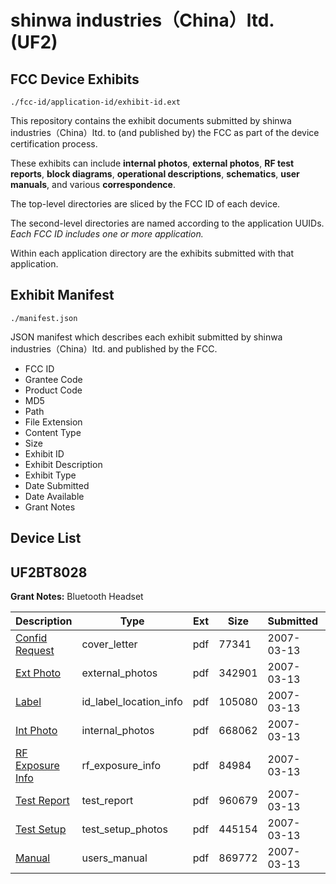 # shinwa industries&#65288;China&#65289;ltd. (UF2)
## FCC Device Exhibits

```
./fcc-id/application-id/exhibit-id.ext
```

This repository contains the exhibit documents submitted by shinwa industries&#65288;China&#65289;ltd. to (and published by) the FCC as part of the device certification process.

These exhibits can include **internal photos**, **external photos**, **RF test reports**, **block diagrams**, **operational descriptions**, **schematics**, **user manuals**, and various **correspondence**.

The top-level directories are sliced by the FCC ID of each device.

The second-level directories are named according to the application UUIDs. *Each FCC ID includes one or more application.*

Within each application directory are the exhibits submitted with that application. 

## Exhibit Manifest

```
./manifest.json
```

JSON manifest which describes each exhibit submitted by shinwa industries&#65288;China&#65289;ltd. and published by the FCC.

- FCC ID
- Grantee Code
- Product Code
- MD5
- Path
- File Extension
- Content Type
- Size
- Exhibit ID
- Exhibit Description
- Exhibit Type
- Date Submitted
- Date Available
- Grant Notes

## Device List
## UF2BT8028
**Grant Notes:** Bluetooth Headset

| Description | Type | Ext | Size | Submitted | Available |
| ----------- | ---- | --- | ---- | --------- | --------- |
| [Confid Request](UF2BT8028/98a104d47e01e26f44f457e3ad9e33b5/767475.pdf) | cover_letter | pdf | 77341 | 2007-03-13 | 2007-03-14 |
| [Ext Photo](UF2BT8028/98a104d47e01e26f44f457e3ad9e33b5/767476.pdf) | external_photos | pdf | 342901 | 2007-03-13 | 2007-03-14 |
| [Label](UF2BT8028/98a104d47e01e26f44f457e3ad9e33b5/767478.pdf) | id_label_location_info | pdf | 105080 | 2007-03-13 | 2007-03-14 |
| [Int Photo](UF2BT8028/98a104d47e01e26f44f457e3ad9e33b5/767477.pdf) | internal_photos | pdf | 668062 | 2007-03-13 | 2007-03-14 |
| [RF Exposure Info](UF2BT8028/98a104d47e01e26f44f457e3ad9e33b5/767480.pdf) | rf_exposure_info | pdf | 84984 | 2007-03-13 | 2007-03-14 |
| [Test Report](UF2BT8028/98a104d47e01e26f44f457e3ad9e33b5/767482.pdf) | test_report | pdf | 960679 | 2007-03-13 | 2007-03-14 |
| [Test Setup](UF2BT8028/98a104d47e01e26f44f457e3ad9e33b5/767483.pdf) | test_setup_photos | pdf | 445154 | 2007-03-13 | 2007-03-14 |
| [Manual](UF2BT8028/98a104d47e01e26f44f457e3ad9e33b5/767484.pdf) | users_manual | pdf | 869772 | 2007-03-13 | 2007-03-14 |
